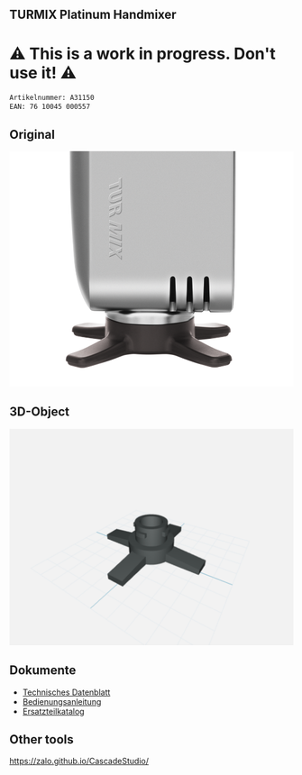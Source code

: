 ## TURMIX Platinum Handmixer

# ⚠️ This is a work in progress. Don't use it! ⚠️

```
Artikelnummer: A31150
EAN: 76 10045 000557
```

## Original

![](docs/platinum_handmixer_highlight_3_web.png)

## 3D-Object

![](docs/screenshot.png)

## Dokumente

- [Technisches Datenblatt](https://static.digitecgalaxus.ch/Files/7/3/6/3/5/0/111220_Turmix_Platinum_Produktbatter_DE.pdf)
- [Bedienungsanleitung](https://static.digitecgalaxus.ch/Files/7/3/6/3/3/0/Bedienungsanleitung-TURMIX-Handmixer.pdf)
- [Ersatzteilkatalog](https://tavora.sparepartscatalog.com/e4s/door2parts/client/tavora/print/out/D2S_20180224091503.pdf)

## Other tools

https://zalo.github.io/CascadeStudio/

